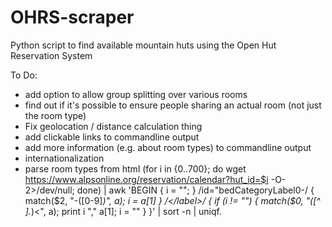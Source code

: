 # OHRS-scraper
Python script to find available mountain huts using the Open Hut Reservation System

To Do:
- add option to allow group splitting over various rooms
- find out if it's possible to ensure people sharing an actual room (not just the room type)
- Fix geolocation / distance calculation thing
- add clickable links to commandline output
- add more information (e.g. about room types) to commandline output
- internationalization
- parse room types from html (for i in {0..700}; do wget https://www.alpsonline.org/reservation/calendar?hut_id=$i -O- 2>/dev/null; done) | awk 'BEGIN { i = ""; } /id="bedCategoryLabel0-/ { match($2, "-([0-9]*)", a); i = a[1] } /<\/label>/ { if (i != "") { match($0, "([^ ].*)<", a); print i "," a[1]; i = "" } }' | sort -n | uniqf. 
